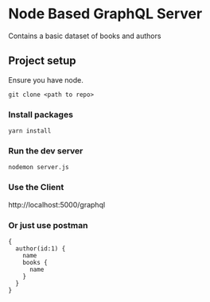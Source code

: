 # Node Based GraphQL Server
Contains a basic dataset of books and authors

## Project setup
Ensure you have node.
```
git clone <path to repo>
```
### Install packages
````
yarn install
````

### Run the dev server
```
nodemon server.js
```
### Use the Client
http://localhost:5000/graphql

### Or just use postman

````
{
  author(id:1) {
    name
    books {
      name
    }
  }
}
 ````